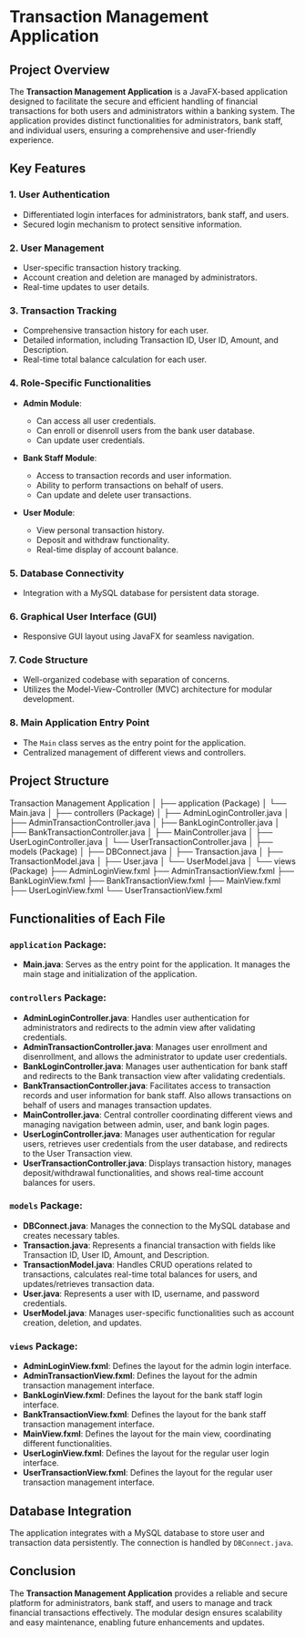 # Transaction Management Application

## Project Overview
The **Transaction Management Application** is a JavaFX-based application designed to facilitate the secure and efficient handling of financial transactions for both users and administrators within a banking system. The application provides distinct functionalities for administrators, bank staff, and individual users, ensuring a comprehensive and user-friendly experience.

## Key Features

### 1. User Authentication
- Differentiated login interfaces for administrators, bank staff, and users.
- Secured login mechanism to protect sensitive information.

### 2. User Management
- User-specific transaction history tracking.
- Account creation and deletion are managed by administrators.
- Real-time updates to user details.

### 3. Transaction Tracking
- Comprehensive transaction history for each user.
- Detailed information, including Transaction ID, User ID, Amount, and Description.
- Real-time total balance calculation for each user.

### 4. Role-Specific Functionalities
- **Admin Module**:
  - Can access all user credentials.
  - Can enroll or disenroll users from the bank user database.
  - Can update user credentials.
  
- **Bank Staff Module**:
  - Access to transaction records and user information.
  - Ability to perform transactions on behalf of users.
  - Can update and delete user transactions.
  
- **User Module**:
  - View personal transaction history.
  - Deposit and withdraw functionality.
  - Real-time display of account balance.

### 5. Database Connectivity
- Integration with a MySQL database for persistent data storage.

### 6. Graphical User Interface (GUI)
- Responsive GUI layout using JavaFX for seamless navigation.

### 7. Code Structure
- Well-organized codebase with separation of concerns.
- Utilizes the Model-View-Controller (MVC) architecture for modular development.

### 8. Main Application Entry Point
- The `Main` class serves as the entry point for the application.
- Centralized management of different views and controllers.

## Project Structure

Transaction Management Application 
│ 
├── application (Package) 
│ └── Main.java 
│ ├── controllers (Package) 
│ ├── AdminLoginController.java 
│ ├── AdminTransactionController.java 
│ ├── BankLoginController.java 
│ ├── BankTransactionController.java 
│ ├── MainController.java 
│ ├── UserLoginController.java 
│ └── UserTransactionController.java 
│ 
├── models (Package) 
│ ├── DBConnect.java 
│ ├── Transaction.java 
│ ├── TransactionModel.java 
│ ├── User.java 
│ └── UserModel.java 
│ 
└── views (Package) 
├── AdminLoginView.fxml 
├── AdminTransactionView.fxml 
├── BankLoginView.fxml 
├── BankTransactionView.fxml 
├── MainView.fxml 
├── UserLoginView.fxml 
└── UserTransactionView.fxml


## Functionalities of Each File

### `application` Package:
- **Main.java**: Serves as the entry point for the application. It manages the main stage and initialization of the application.

### `controllers` Package:
- **AdminLoginController.java**: Handles user authentication for administrators and redirects to the admin view after validating credentials.
- **AdminTransactionController.java**: Manages user enrollment and disenrollment, and allows the administrator to update user credentials.
- **BankLoginController.java**: Manages user authentication for bank staff and redirects to the Bank transaction view after validating credentials.
- **BankTransactionController.java**: Facilitates access to transaction records and user information for bank staff. Also allows transactions on behalf of users and manages transaction updates.
- **MainController.java**: Central controller coordinating different views and managing navigation between admin, user, and bank login pages.
- **UserLoginController.java**: Manages user authentication for regular users, retrieves user credentials from the user database, and redirects to the User Transaction view.
- **UserTransactionController.java**: Displays transaction history, manages deposit/withdrawal functionalities, and shows real-time account balances for users.

### `models` Package:
- **DBConnect.java**: Manages the connection to the MySQL database and creates necessary tables.
- **Transaction.java**: Represents a financial transaction with fields like Transaction ID, User ID, Amount, and Description.
- **TransactionModel.java**: Handles CRUD operations related to transactions, calculates real-time total balances for users, and updates/retrieves transaction data.
- **User.java**: Represents a user with ID, username, and password credentials.
- **UserModel.java**: Manages user-specific functionalities such as account creation, deletion, and updates.

### `views` Package:
- **AdminLoginView.fxml**: Defines the layout for the admin login interface.
- **AdminTransactionView.fxml**: Defines the layout for the admin transaction management interface.
- **BankLoginView.fxml**: Defines the layout for the bank staff login interface.
- **BankTransactionView.fxml**: Defines the layout for the bank staff transaction management interface.
- **MainView.fxml**: Defines the layout for the main view, coordinating different functionalities.
- **UserLoginView.fxml**: Defines the layout for the regular user login interface.
- **UserTransactionView.fxml**: Defines the layout for the regular user transaction management interface.

## Database Integration
The application integrates with a MySQL database to store user and transaction data persistently. The connection is handled by `DBConnect.java`.

## Conclusion
The **Transaction Management Application** provides a reliable and secure platform for administrators, bank staff, and users to manage and track financial transactions effectively. The modular design ensures scalability and easy maintenance, enabling future enhancements and updates.
